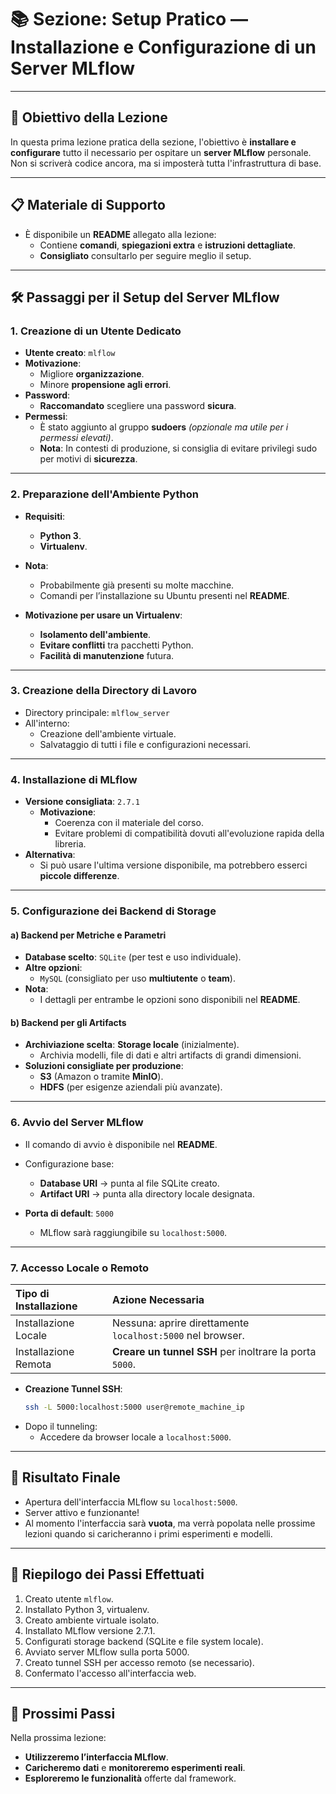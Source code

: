 # 📚 Sezione: Setup Pratico — Installazione e Configurazione di un Server MLflow

---

## 🔵 Obiettivo della Lezione
In questa prima lezione pratica della sezione, l'obiettivo è **installare e configurare** tutto il necessario per ospitare un **server MLflow** personale.  
Non si scriverà codice ancora, ma si imposterà tutta l'infrastruttura di base.

---

## 📋 Materiale di Supporto
- È disponibile un **README** allegato alla lezione:
  - Contiene **comandi**, **spiegazioni extra** e **istruzioni dettagliate**.
  - **Consigliato** consultarlo per seguire meglio il setup.

---

## 🛠️ Passaggi per il Setup del Server MLflow

### 1. **Creazione di un Utente Dedicato**
- **Utente creato**: `mlflow`
- **Motivazione**:
  - Migliore **organizzazione**.
  - Minore **propensione agli errori**.
- **Password**:
  - **Raccomandato** scegliere una password **sicura**.
- **Permessi**:
  - È stato aggiunto al gruppo **sudoers** *(opzionale ma utile per i permessi elevati)*.
  - **Nota**: In contesti di produzione, si consiglia di evitare privilegi sudo per motivi di **sicurezza**.

---

### 2. **Preparazione dell'Ambiente Python**
- **Requisiti**:
  - **Python 3**.
  - **Virtualenv**.
- **Nota**:
  - Probabilmente già presenti su molte macchine.
  - Comandi per l’installazione su Ubuntu presenti nel **README**.

- **Motivazione per usare un Virtualenv**:
  - **Isolamento dell'ambiente**.
  - **Evitare conflitti** tra pacchetti Python.
  - **Facilità di manutenzione** futura.

---

### 3. **Creazione della Directory di Lavoro**
- Directory principale: `mlflow_server`
- All'interno:
  - Creazione dell'ambiente virtuale.
  - Salvataggio di tutti i file e configurazioni necessari.

---

### 4. **Installazione di MLflow**
- **Versione consigliata**: `2.7.1`
  - **Motivazione**:
    - Coerenza con il materiale del corso.
    - Evitare problemi di compatibilità dovuti all'evoluzione rapida della libreria.
- **Alternativa**:
  - Si può usare l'ultima versione disponibile, ma potrebbero esserci **piccole differenze**.

---

### 5. **Configurazione dei Backend di Storage**

#### a) **Backend per Metriche e Parametri**
- **Database scelto**: `SQLite` (per test e uso individuale).
- **Altre opzioni**:
  - `MySQL` (consigliato per uso **multiutente** o **team**).
- **Nota**:
  - I dettagli per entrambe le opzioni sono disponibili nel **README**.

#### b) **Backend per gli Artifacts**
- **Archiviazione scelta**: **Storage locale** (inizialmente).
  - Archivia modelli, file di dati e altri artifacts di grandi dimensioni.
- **Soluzioni consigliate per produzione**:
  - **S3** (Amazon o tramite **MinIO**).
  - **HDFS** (per esigenze aziendali più avanzate).

---

### 6. **Avvio del Server MLflow**
- Il comando di avvio è disponibile nel **README**.
- Configurazione base:
  - **Database URI** → punta al file SQLite creato.
  - **Artifact URI** → punta alla directory locale designata.

- **Porta di default**: `5000`
  - MLflow sarà raggiungibile su `localhost:5000`.

---

### 7. **Accesso Locale o Remoto**

| Tipo di Installazione          | Azione Necessaria     |
|:--------------------------------|:-----------------------|
| Installazione Locale            | Nessuna: aprire direttamente `localhost:5000` nel browser. |
| Installazione Remota            | **Creare un tunnel SSH** per inoltrare la porta `5000`. |

- **Creazione Tunnel SSH**:
  ```bash
  ssh -L 5000:localhost:5000 user@remote_machine_ip
  ```
- Dopo il tunneling:
  - Accedere da browser locale a `localhost:5000`.

---

## 📸 Risultato Finale

- Apertura dell'interfaccia MLflow su `localhost:5000`.
- Server attivo e funzionante!
- Al momento l'interfaccia sarà **vuota**, ma verrà popolata nelle prossime lezioni quando si caricheranno i primi esperimenti e modelli.

---

## 🎯 Riepilogo dei Passi Effettuati

1. Creato utente `mlflow`.
2. Installato Python 3, virtualenv.
3. Creato ambiente virtuale isolato.
4. Installato MLflow versione 2.7.1.
5. Configurati storage backend (SQLite e file system locale).
6. Avviato server MLflow sulla porta 5000.
7. Creato tunnel SSH per accesso remoto (se necessario).
8. Confermato l'accesso all'interfaccia web.

---

## 🚀 Prossimi Passi
Nella prossima lezione:
- **Utilizzeremo l’interfaccia MLflow**.
- **Caricheremo dati** e **monitoreremo esperimenti reali**.
- **Esploreremo le funzionalità** offerte dal framework.